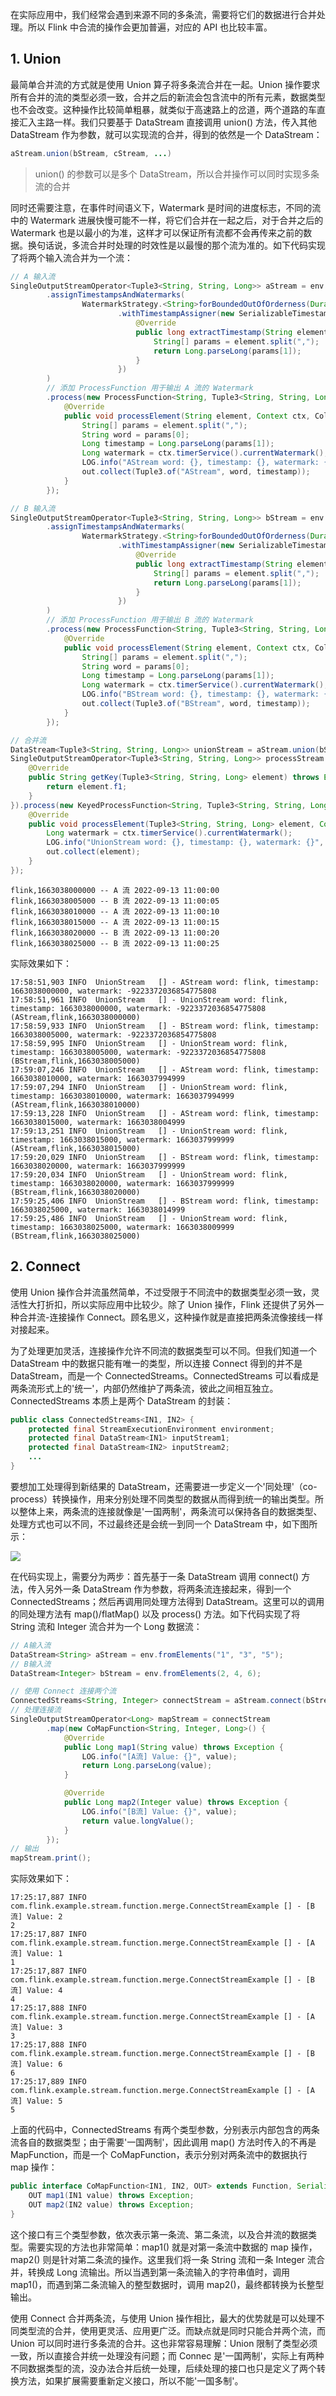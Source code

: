 在实际应用中，我们经常会遇到来源不同的多条流，需要将它们的数据进行合并处理。所以 Flink 中合流的操作会更加普遍，对应的 API 也比较丰富。

## 1. Union

最简单合并流的方式就是使用 Union 算子将多条流合并在一起。Union 操作要求所有合并的流的类型必须一致，合并之后的新流会包含流中的所有元素，数据类型也不会改变。这种操作比较简单粗暴，就类似于高速路上的岔道，两个道路的车直接汇入主路一样。我们只要基于 DataStream 直接调用 union() 方法，传入其他 DataStream 作为参数，就可以实现流的合并，得到的依然是一个 DataStream：
```java
aStream.union(bStream, cStream, ...)
```
> union() 的参数可以是多个 DataStream，所以合并操作可以同时实现多条流的合并

同时还需要注意，在事件时间语义下，Watermark 是时间的进度标志，不同的流中的 Watermark 进展快慢可能不一样，将它们合并在一起之后，对于合并之后的 Watermark 也是以最小的为准，这样才可以保证所有流都不会再传来之前的数据。换句话说，多流合并时处理的时效性是以最慢的那个流为准的。如下代码实现了将两个输入流合并为一个流：
```java
// A 输入流
SingleOutputStreamOperator<Tuple3<String, String, Long>> aStream = env.socketTextStream("localhost", 9100, "\n")
        .assignTimestampsAndWatermarks(
                WatermarkStrategy.<String>forBoundedOutOfOrderness(Duration.ofSeconds(5))
                        .withTimestampAssigner(new SerializableTimestampAssigner<String>() {
                            @Override
                            public long extractTimestamp(String element, long recordTimestamp) {
                                String[] params = element.split(",");
                                return Long.parseLong(params[1]);
                            }
                        })
        )
        // 添加 ProcessFunction 用于输出 A 流的 Watermark
        .process(new ProcessFunction<String, Tuple3<String, String, Long>>() {
            @Override
            public void processElement(String element, Context ctx, Collector<Tuple3<String, String, Long>> out) throws Exception {
                String[] params = element.split(",");
                String word = params[0];
                Long timestamp = Long.parseLong(params[1]);
                Long watermark = ctx.timerService().currentWatermark();
                LOG.info("AStream word: {}, timestamp: {}, watermark: {}", word, timestamp, watermark);
                out.collect(Tuple3.of("AStream", word, timestamp));
            }
        });

// B 输入流
SingleOutputStreamOperator<Tuple3<String, String, Long>> bStream = env.socketTextStream("localhost", 9101, "\n")
        .assignTimestampsAndWatermarks(
                WatermarkStrategy.<String>forBoundedOutOfOrderness(Duration.ofSeconds(5))
                        .withTimestampAssigner(new SerializableTimestampAssigner<String>() {
                            @Override
                            public long extractTimestamp(String element, long recordTimestamp) {
                                String[] params = element.split(",");
                                return Long.parseLong(params[1]);
                            }
                        })
        )
        // 添加 ProcessFunction 用于输出 B 流的 Watermark
        .process(new ProcessFunction<String, Tuple3<String, String, Long>>() {
            @Override
            public void processElement(String element, Context ctx, Collector<Tuple3<String, String, Long>> out) throws Exception {
                String[] params = element.split(",");
                String word = params[0];
                Long timestamp = Long.parseLong(params[1]);
                Long watermark = ctx.timerService().currentWatermark();
                LOG.info("BStream word: {}, timestamp: {}, watermark: {}", word, timestamp, watermark);
                out.collect(Tuple3.of("BStream", word, timestamp));
            }
        });

// 合并流
DataStream<Tuple3<String, String, Long>> unionStream = aStream.union(bStream);
SingleOutputStreamOperator<Tuple3<String, String, Long>> processStream = unionStream.keyBy(new KeySelector<Tuple3<String,String,Long>, String>() {
    @Override
    public String getKey(Tuple3<String, String, Long> element) throws Exception {
        return element.f1;
    }
}).process(new KeyedProcessFunction<String, Tuple3<String, String, Long>, Tuple3<String, String, Long>>() {
    @Override
    public void processElement(Tuple3<String, String, Long> element, Context ctx, Collector<Tuple3<String, String, Long>> out) throws Exception {
        Long watermark = ctx.timerService().currentWatermark();
        LOG.info("UnionStream word: {}, timestamp: {}, watermark: {}", element.f1, element.f2, watermark);
        out.collect(element);
    }
});
```

```
flink,1663038000000 -- A 流 2022-09-13 11:00:00
flink,1663038005000 -- B 流 2022-09-13 11:00:05
flink,1663038010000 -- A 流 2022-09-13 11:00:10
flink,1663038015000 -- A 流 2022-09-13 11:00:15
flink,1663038020000 -- B 流 2022-09-13 11:00:20
flink,1663038025000 -- B 流 2022-09-13 11:00:25

```
实际效果如下：
```
17:58:51,903 INFO  UnionStream   [] - AStream word: flink, timestamp: 1663038000000, watermark: -9223372036854775808
17:58:51,961 INFO  UnionStream   [] - UnionStream word: flink, timestamp: 1663038000000, watermark: -9223372036854775808
(AStream,flink,1663038000000)
17:58:59,933 INFO  UnionStream   [] - BStream word: flink, timestamp: 1663038005000, watermark: -9223372036854775808
17:58:59,995 INFO  UnionStream   [] - UnionStream word: flink, timestamp: 1663038005000, watermark: -9223372036854775808
(BStream,flink,1663038005000)
17:59:07,246 INFO  UnionStream   [] - AStream word: flink, timestamp: 1663038010000, watermark: 1663037994999
17:59:07,294 INFO  UnionStream   [] - UnionStream word: flink, timestamp: 1663038010000, watermark: 1663037994999
(AStream,flink,1663038010000)
17:59:13,228 INFO  UnionStream   [] - AStream word: flink, timestamp: 1663038015000, watermark: 1663038004999
17:59:13,251 INFO  UnionStream   [] - UnionStream word: flink, timestamp: 1663038015000, watermark: 1663037999999
(AStream,flink,1663038015000)
17:59:20,029 INFO  UnionStream   [] - BStream word: flink, timestamp: 1663038020000, watermark: 1663037999999
17:59:20,034 INFO  UnionStream   [] - UnionStream word: flink, timestamp: 1663038020000, watermark: 1663037999999
(BStream,flink,1663038020000)
17:59:25,406 INFO  UnionStream   [] - BStream word: flink, timestamp: 1663038025000, watermark: 1663038014999
17:59:25,486 INFO  UnionStream   [] - UnionStream word: flink, timestamp: 1663038025000, watermark: 1663038009999
(BStream,flink,1663038025000)
```

## 2. Connect

使用 Union 操作合并流虽然简单，不过受限于不同流中的数据类型必须一致，灵活性大打折扣，所以实际应用中比较少。除了 Union 操作，Flink 还提供了另外一种合并流-连接操作 Connect。顾名思义，这种操作就是直接把两条流像接线一样对接起来。

为了处理更加灵活，连接操作允许不同流的数据类型可以不同。但我们知道一个 DataStream 中的数据只能有唯一的类型，所以连接 Connect 得到的并不是 DataStream，而是一个 ConnectedStreams。ConnectedStreams 可以看成是两条流形式上的'统一'，内部仍然维护了两条流，彼此之间相互独立。ConnectedStreams 本质上是两个 DataStream 的封装：
```java
public class ConnectedStreams<IN1, IN2> {
    protected final StreamExecutionEnvironment environment;
    protected final DataStream<IN1> inputStream1;
    protected final DataStream<IN2> inputStream2;
    ...
}
```
要想加工处理得到新结果的 DataStream，还需要进一步定义一个'同处理'（co-process）转换操作，用来分别处理不同类型的数据从而得到统一的输出类型。所以整体上来，两条流的连接就像是'一国两制'，两条流可以保持各自的数据类型、处理方式也可以不同，不过最终还是会统一到同一个 DataStream 中，如下图所示：

![](1)

在代码实现上，需要分为两步：首先基于一条 DataStream 调用 connect() 方法，传入另外一条 DataStream 作为参数，将两条流连接起来，得到一个 ConnectedStreams；然后再调用同处理方法得到 DataStream。这里可以的调用的同处理方法有 map()/flatMap() 以及 process() 方法。如下代码实现了将 String 流和 Integer 流合并为一个 Long 数据流：
```java
// A输入流
DataStream<String> aStream = env.fromElements("1", "3", "5");
// B输入流
DataStream<Integer> bStream = env.fromElements(2, 4, 6);

// 使用 Connect 连接两个流
ConnectedStreams<String, Integer> connectStream = aStream.connect(bStream);
// 处理连接流
SingleOutputStreamOperator<Long> mapStream = connectStream
        .map(new CoMapFunction<String, Integer, Long>() {
            @Override
            public Long map1(String value) throws Exception {
                LOG.info("[A流] Value: {}", value);
                return Long.parseLong(value);
            }

            @Override
            public Long map2(Integer value) throws Exception {
                LOG.info("[B流] Value: {}", value);
                return value.longValue();
            }
        });
// 输出
mapStream.print();
```
实际效果如下：
```
17:25:17,887 INFO  com.flink.example.stream.function.merge.ConnectStreamExample [] - [B流] Value: 2
2
17:25:17,887 INFO  com.flink.example.stream.function.merge.ConnectStreamExample [] - [A流] Value: 1
1
17:25:17,887 INFO  com.flink.example.stream.function.merge.ConnectStreamExample [] - [B流] Value: 4
4
17:25:17,888 INFO  com.flink.example.stream.function.merge.ConnectStreamExample [] - [A流] Value: 3
3
17:25:17,888 INFO  com.flink.example.stream.function.merge.ConnectStreamExample [] - [B流] Value: 6
6
17:25:17,889 INFO  com.flink.example.stream.function.merge.ConnectStreamExample [] - [A流] Value: 5
5
```

上面的代码中，ConnectedStreams 有两个类型参数，分别表示内部包含的两条流各自的数据类型；由于需要'一国两制'，因此调用 map() 方法时传入的不再是 MapFunction，而是一个 CoMapFunction，表示分别对两条流中的数据执行 map 操作：
```java
public interface CoMapFunction<IN1, IN2, OUT> extends Function, Serializable {
    OUT map1(IN1 value) throws Exception;
    OUT map2(IN2 value) throws Exception;
}
```
这个接口有三个类型参数，依次表示第一条流、第二条流，以及合并流的数据类型。需要实现的方法也非常简单：map1() 就是对第一条流中数据的 map 操作，map2() 则是针对第二条流的操作。这里我们将一条 String 流和一条 Integer 流合并，转换成 Long 流输出。所以当遇到第一条流输入的字符串值时，调用 map1()，而遇到第二条流输入的整型数据时，调用 map2()，最终都转换为长整型输出。

使用 Connect 合并两条流，与使用 Union 操作相比，最大的优势就是可以处理不同类型流的合并，使用更灵活、应用更广泛。而缺点就是同时只能合并两个流，而 Union 可以同时进行多条流的合并。这也非常容易理解：Union 限制了类型必须一致，所以直接合并统一处理没有问题；而 Connec 是'一国两制'，实际上有两种不同数据类型的流，没办法合并后统一处理，后续处理的接口也只是定义了两个转换方法，如果扩展需要重新定义接口，所以不能'一国多制'。
